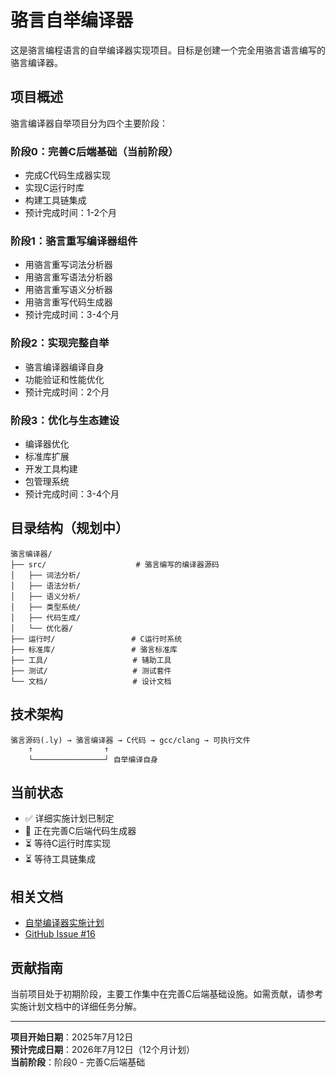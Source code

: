 # 骆言自举编译器

这是骆言编程语言的自举编译器实现项目。目标是创建一个完全用骆言语言编写的骆言编译器。

## 项目概述

骆言编译器自举项目分为四个主要阶段：

### 阶段0：完善C后端基础（当前阶段）
- 完成C代码生成器实现
- 实现C运行时库
- 构建工具链集成
- 预计完成时间：1-2个月

### 阶段1：骆言重写编译器组件
- 用骆言重写词法分析器
- 用骆言重写语法分析器
- 用骆言重写语义分析器
- 用骆言重写代码生成器
- 预计完成时间：3-4个月

### 阶段2：实现完整自举
- 骆言编译器编译自身
- 功能验证和性能优化
- 预计完成时间：2个月

### 阶段3：优化与生态建设
- 编译器优化
- 标准库扩展
- 开发工具构建
- 包管理系统
- 预计完成时间：3-4个月

## 目录结构（规划中）

```
骆言编译器/
├── src/                    # 骆言编写的编译器源码
│   ├── 词法分析/
│   ├── 语法分析/
│   ├── 语义分析/
│   ├── 类型系统/
│   ├── 代码生成/
│   └── 优化器/
├── 运行时/                 # C运行时系统
├── 标准库/                 # 骆言标准库
├── 工具/                   # 辅助工具
├── 测试/                   # 测试套件
└── 文档/                   # 设计文档
```

## 技术架构

```
骆言源码(.ly) → 骆言编译器 → C代码 → gcc/clang → 可执行文件
    ↑                ↑
    └────────────────┘ 自举编译自身
```

## 当前状态

- ✅ 详细实施计划已制定
- 🔄 正在完善C后端代码生成器
- ⏳ 等待C运行时库实现
- ⏳ 等待工具链集成

## 相关文档

- [自举编译器实施计划](../doc/design/0007-自举编译器实施计划.md)
- [GitHub Issue #16](https://github.com/UltimatePea/chinese-ocaml/issues/16)

## 贡献指南

当前项目处于初期阶段，主要工作集中在完善C后端基础设施。如需贡献，请参考实施计划文档中的详细任务分解。

---

**项目开始日期**：2025年7月12日  
**预计完成日期**：2026年7月12日（12个月计划）  
**当前阶段**：阶段0 - 完善C后端基础